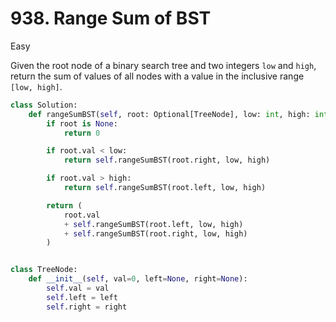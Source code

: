 # 938. Range Sum of BST

Easy

Given the root node of a binary search tree and two integers `low` and `high`,
return the sum of values of all nodes with a value in the inclusive range
`[low, high]`.

```python
class Solution:
    def rangeSumBST(self, root: Optional[TreeNode], low: int, high: int) -> int:
        if root is None:
            return 0

        if root.val < low:
            return self.rangeSumBST(root.right, low, high)

        if root.val > high:
            return self.rangeSumBST(root.left, low, high)

        return (
            root.val
            + self.rangeSumBST(root.left, low, high)
            + self.rangeSumBST(root.right, low, high)
        )


class TreeNode:
    def __init__(self, val=0, left=None, right=None):
        self.val = val
        self.left = left
        self.right = right
```
